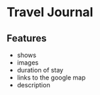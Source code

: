 # Travel Journal

## Features

- shows
- images
- duration of stay
- links to the google map
- description
